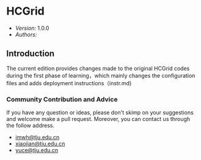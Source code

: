 # HCGrid

- *Version:* 1.0.0
- *Authors:*

## Introduction
The current edition provides changes made to the original HCGrid codes during the first phase of learning，which mainly changes the configuration files and adds deployment instructions（instr.md)

### Community Contribution and Advice

If you have any question or ideas, please don't skimp on your suggestions and welcome make a pull request. Moreover, you can contact us through the follow address.

- imwh@tju.edu.cn
- xiaojian@tju.edu.cn
- yuce@tju.edu.cn

